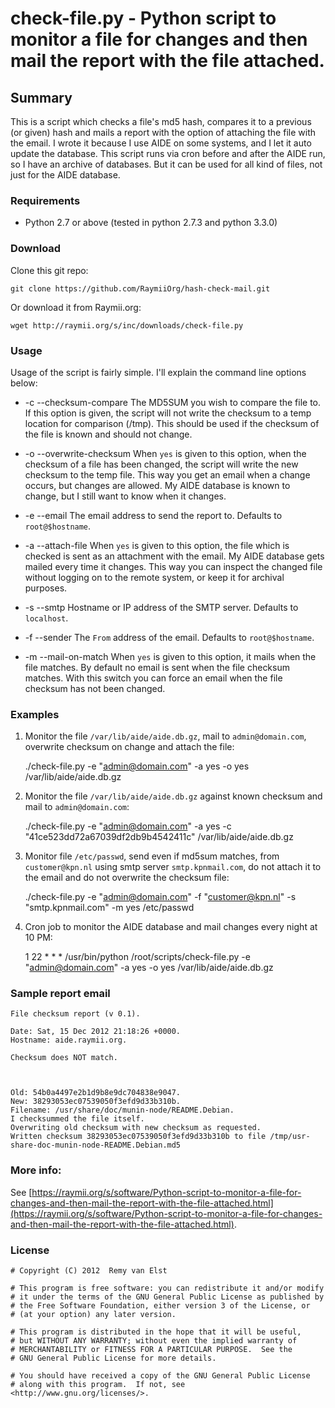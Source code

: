 # check-file.py - Python script to monitor a file for changes and then mail the report with the file attached.

## Summary
This is a script which checks a file's md5 hash, compares it to a previous (or given) hash and mails a report with the option of attaching the file with the email. I wrote it because I use AIDE on some systems, and I let it auto update the database. This script runs via cron before and after the AIDE run, so I have an archive of databases. But it can be used for all kind of files, not just for the AIDE database.

### Requirements

- Python 2.7 or above (tested in python 2.7.3 and python 3.3.0)

### Download

Clone this git repo:
    
    git clone https://github.com/RaymiiOrg/hash-check-mail.git

Or download it from Raymii.org:

    wget http://raymii.org/s/inc/downloads/check-file.py

### Usage

Usage of the script is fairly simple. I'll explain the command line options below:


- -c --checksum-compare
The MD5SUM you wish to compare the file to. If this option is given, the script will not write the checksum to a temp location for comparison (/tmp). This should be used if the checksum of the file is known and should not change.

- -o --overwrite-checksum
When `yes` is given to this option, when the checksum of a file has been changed, the script will write the new checksum to the temp file. This way you get an email when a change occurs, but changes are allowed. My AIDE database is known to change, but I still want to know when it changes.

- -e --email 
The email address to send the report to. Defaults to `root@$hostname`.

- -a --attach-file
When `yes` is given to this option, the file which is checked is sent as an attachment with the email. My AIDE database gets mailed every time it changes. This way you can inspect the changed file without logging on to the remote system, or keep it for archival purposes.

- -s --smtp 
Hostname or IP address of the SMTP server. Defaults to `localhost`.

- -f --sender
The `From` address of the email. Defaults to `root@$hostname`.

- -m --mail-on-match
When `yes` is given to this option, it mails when the file matches. By default no email is sent when the file checksum matches. With this switch you can force an email when the file checksum has not been changed.

### Examples

1. Monitor the file `/var/lib/aide/aide.db.gz`, mail to `admin@domain.com`, overwrite checksum on change and attach the file:

    ./check-file.py  -e "admin@domain.com" -a yes -o yes /var/lib/aide/aide.db.gz

2. Monitor the file `/var/lib/aide/aide.db.gz` against known checksum and mail to `admin@domain.com`:

    ./check-file.py -e "admin@domain.com" -a yes -c "41ce523dd72a67039df2db9b4542411c" /var/lib/aide/aide.db.gz

3. Monitor file `/etc/passwd`, send even if md5sum matches, from `customer@kpn.nl` using smtp server `smtp.kpnmail.com`, do not attach it to the email and do not overwrite the checksum file:
    
    ./check-file.py -e "admin@domain.com" -f "customer@kpn.nl" -s "smtp.kpnmail.com" -m yes /etc/passwd

4. Cron job to monitor the AIDE database and mail changes every night at 10 PM:

    1 22 * * * /usr/bin/python /root/scripts/check-file.py -e "admin@domain.com" -a yes -o yes /var/lib/aide/aide.db.gz

### Sample report email

    File checksum report (v 0.1).

    Date: Sat, 15 Dec 2012 21:18:26 +0000. 
    Hostname: aide.raymii.org.

    Checksum does NOT match.



    Old: 54b0a4497e2b1d9b8e9dc704838e9047. 
    New: 38293053ec07539050f3efd9d33b310b. 
    Filename: /usr/share/doc/munin-node/README.Debian. 
    I checksummed the file itself.
    Overwriting old checksum with new checksum as requested. 
    Written checksum 38293053ec07539050f3efd9d33b310b to file /tmp/usr-share-doc-munin-node-README.Debian.md5

### More info:

See [https://raymii.org/s/software/Python-script-to-monitor-a-file-for-changes-and-then-mail-the-report-with-the-file-attached.html](https://raymii.org/s/software/Python-script-to-monitor-a-file-for-changes-and-then-mail-the-report-with-the-file-attached.html).

### License

    # Copyright (C) 2012  Remy van Elst

    # This program is free software: you can redistribute it and/or modify
    # it under the terms of the GNU General Public License as published by
    # the Free Software Foundation, either version 3 of the License, or
    # (at your option) any later version.

    # This program is distributed in the hope that it will be useful,
    # but WITHOUT ANY WARRANTY; without even the implied warranty of
    # MERCHANTABILITY or FITNESS FOR A PARTICULAR PURPOSE.  See the
    # GNU General Public License for more details.

    # You should have received a copy of the GNU General Public License
    # along with this program.  If not, see <http://www.gnu.org/licenses/>.